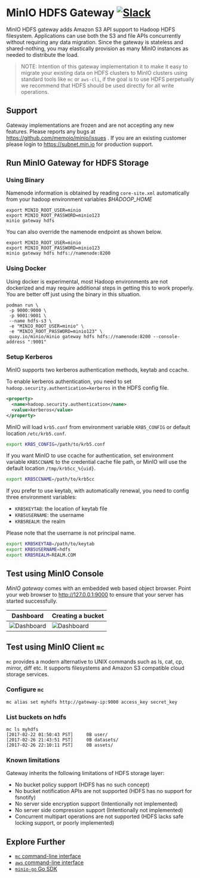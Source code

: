 # MinIO HDFS Gateway [![Slack](https://slack.minio.io/slack?type=svg)](https://slack.minio.io)

MinIO HDFS gateway adds Amazon S3 API support to Hadoop HDFS filesystem. Applications can use both the S3 and file APIs concurrently without requiring any data migration. Since the gateway is stateless and shared-nothing, you may elastically provision as many MinIO instances as needed to distribute the load.

> NOTE: Intention of this gateway implementation it to make it easy to migrate your existing data on HDFS clusters to MinIO clusters using standard tools like `mc` or `aws-cli`, if the goal is to use HDFS perpetually we recommend that HDFS should be used directly for all write operations.

## Support

Gateway implementations are frozen and are not accepting any new features. Please reports any bugs at <https://github.com/memoio/minio/issues> . If you are an existing customer please login to <https://subnet.min.io> for production support.

## Run MinIO Gateway for HDFS Storage

### Using Binary

Namenode information is obtained by reading `core-site.xml` automatically from your hadoop environment variables *$HADOOP_HOME*

```
export MINIO_ROOT_USER=minio
export MINIO_ROOT_PASSWORD=minio123
minio gateway hdfs
```

You can also override the namenode endpoint as shown below.

```
export MINIO_ROOT_USER=minio
export MINIO_ROOT_PASSWORD=minio123
minio gateway hdfs hdfs://namenode:8200
```

### Using Docker

Using docker is experimental, most Hadoop environments are not dockerized and may require additional steps in getting this to work properly. You are better off just using the binary in this situation.

```
podman run \
 -p 9000:9000 \
 -p 9001:9001 \
 --name hdfs-s3 \
 -e "MINIO_ROOT_USER=minio" \
 -e "MINIO_ROOT_PASSWORD=minio123" \
 quay.io/minio/minio gateway hdfs hdfs://namenode:8200 --console-address ":9001"
```

### Setup Kerberos

MinIO supports two kerberos authentication methods, keytab and ccache.

To enable kerberos authentication, you need to set `hadoop.security.authentication=kerberos` in the HDFS config file.

```xml
<property>
  <name>hadoop.security.authentication</name>
  <value>kerberos</value>
</property>
```

MinIO will load `krb5.conf` from environment variable `KRB5_CONFIG` or default location `/etc/krb5.conf`.

```sh
export KRB5_CONFIG=/path/to/krb5.conf
```

If you want MinIO to use ccache for authentication, set environment variable `KRB5CCNAME` to the credential cache file path,
or MinIO will use the default location `/tmp/krb5cc_%{uid}`.

```sh
export KRB5CCNAME=/path/to/krb5cc
```

If you prefer to use keytab, with automatically renewal, you need to config three environment variables:

- `KRB5KEYTAB`: the location of keytab file
- `KRB5USERNAME`: the username
- `KRB5REALM`: the realm

Please note that the username is not principal name.

```sh
export KRB5KEYTAB=/path/to/keytab
export KRB5USERNAME=hdfs
export KRB5REALM=REALM.COM
```

## Test using MinIO Console

*MinIO gateway* comes with an embedded web based object browser. Point your web browser to <http://127.0.0.1:9000> to ensure that your server has started successfully.

| Dashboard                                                                                   | Creating a bucket                                                                           |
| -------------                                                                               | -------------                                                                               |
| ![Dashboard](https://github.com/memoio/minio/blob/master/docs/screenshots/pic1.png?raw=true) | ![Dashboard](https://github.com/memoio/minio/blob/master/docs/screenshots/pic2.png?raw=true) |

## Test using MinIO Client `mc`

`mc` provides a modern alternative to UNIX commands such as ls, cat, cp, mirror, diff etc. It supports filesystems and Amazon S3 compatible cloud storage services.

### Configure `mc`

```
mc alias set myhdfs http://gateway-ip:9000 access_key secret_key
```

### List buckets on hdfs

```
mc ls myhdfs
[2017-02-22 01:50:43 PST]     0B user/
[2017-02-26 21:43:51 PST]     0B datasets/
[2017-02-26 22:10:11 PST]     0B assets/
```

### Known limitations

Gateway inherits the following limitations of HDFS storage layer:

- No bucket policy support (HDFS has no such concept)
- No bucket notification APIs are not supported (HDFS has no support for fsnotify)
- No server side encryption support (Intentionally not implemented)
- No server side compression support (Intentionally not implemented)
- Concurrent multipart operations are not supported (HDFS lacks safe locking support, or poorly implemented)

## Explore Further

- [`mc` command-line interface](https://docs.minio.io/docs/minio-client-quickstart-guide)
- [`aws` command-line interface](https://docs.minio.io/docs/aws-cli-with-minio)
- [`minio-go` Go SDK](https://docs.minio.io/docs/golang-client-quickstart-guide)
